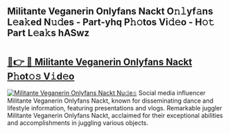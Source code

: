 ## Militante Veganerin Onlyfans Nackt O𝚗𝚕yf𝚊ns L𝚎a𝚔ed N𝚞𝚍es - Part-yhq P𝚑𝚘tos Vi𝚍𝚎o - H𝚘𝚝 Part L𝚎a𝚔s hASwz

# <h2><a href="http://kfai1e2.oniu.top/?m=Militante+Veganerin+Onlyfans+Nackt">🔗👉 🔴 Militante Veganerin Onlyfans Nackt P𝚑ot𝚘𝚜 V𝚒d𝚎o</a></h2>

[![Militante Veganerin Onlyfans Nackt Nu𝚍e𝚜](https://i.imgur.com/0qMVB7G.gif)](http://kfai1e2.oniu.top/?m=Militante+Veganerin+Onlyfans+Nackt)
Social media influencer Militante Veganerin Onlyfans Nackt, known for disseminating dance and lifestyle information, featuring presentations and vlogs. Remarkable juggler Militante Veganerin Onlyfans Nackt, acclaimed for their exceptional abilities and accomplishments in juggling various objects.  
